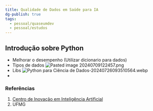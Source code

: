 ```yaml
---
title: Qualidade de Dados em Saúde para IA
dg-publish: true
tags:
  - pessoal/quaseumdev
  - pessoal/estudos
---
```

## Introdução sobre Python 
- Melhorar o desempenho (Utilizar dicionario para dados)
- Tipos de dados
    ![Pasted image 20240709122457.png](/img/user/0.Resources/img/Pasted%20image%2020240709122457.png)
- Libs
    ![Python para Ciência de Dados-20240726093510564.webp](/img/user/0.Resources/img/Python%20para%20Ci%C3%AAncia%20de%20Dados-20240726093510564.webp)
- 

### Referências
1. [Centro de Inovação em Inteligência Artificial](https://ciia-saude.medicina.ufmg.br/moodle/course/view.php?id=15&section=1)
2. UFMG
  
